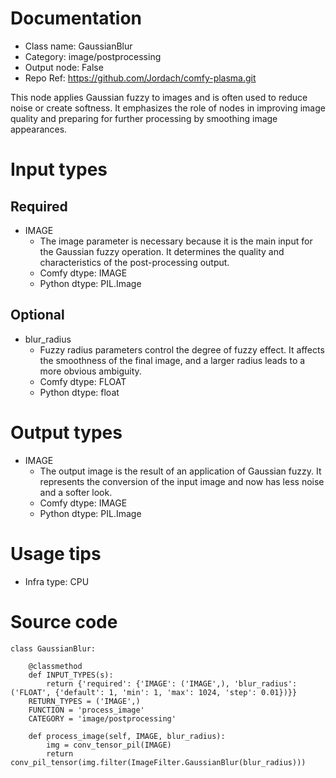 # Documentation
- Class name: GaussianBlur
- Category: image/postprocessing
- Output node: False
- Repo Ref: https://github.com/Jordach/comfy-plasma.git

This node applies Gaussian fuzzy to images and is often used to reduce noise or create softness. It emphasizes the role of nodes in improving image quality and preparing for further processing by smoothing image appearances.

# Input types
## Required
- IMAGE
    - The image parameter is necessary because it is the main input for the Gaussian fuzzy operation. It determines the quality and characteristics of the post-processing output.
    - Comfy dtype: IMAGE
    - Python dtype: PIL.Image
## Optional
- blur_radius
    - Fuzzy radius parameters control the degree of fuzzy effect. It affects the smoothness of the final image, and a larger radius leads to a more obvious ambiguity.
    - Comfy dtype: FLOAT
    - Python dtype: float

# Output types
- IMAGE
    - The output image is the result of an application of Gaussian fuzzy. It represents the conversion of the input image and now has less noise and a softer look.
    - Comfy dtype: IMAGE
    - Python dtype: PIL.Image

# Usage tips
- Infra type: CPU

# Source code
```
class GaussianBlur:

    @classmethod
    def INPUT_TYPES(s):
        return {'required': {'IMAGE': ('IMAGE',), 'blur_radius': ('FLOAT', {'default': 1, 'min': 1, 'max': 1024, 'step': 0.01})}}
    RETURN_TYPES = ('IMAGE',)
    FUNCTION = 'process_image'
    CATEGORY = 'image/postprocessing'

    def process_image(self, IMAGE, blur_radius):
        img = conv_tensor_pil(IMAGE)
        return conv_pil_tensor(img.filter(ImageFilter.GaussianBlur(blur_radius)))
```